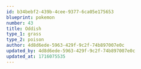 ```yaml
---
id: b34bebf2-439b-4cee-9377-6ca05e175653
blueprint: pokemon
number: 43
title: Oddish
type_1: grass
type_2: poison
author: 4d8d6ede-5963-429f-9c2f-74b897007e0c
updated_by: 4d8d6ede-5963-429f-9c2f-74b897007e0c
updated_at: 1716075535
---
```

